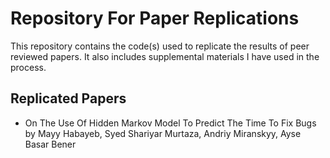 # Repository For Paper Replications

This repository contains the code(s) used to replicate the results of peer reviewed papers. It also includes supplemental materials I have used in the process. 

## Replicated Papers

* On The Use Of Hidden Markov Model To Predict The Time To Fix Bugs by Mayy Habayeb, Syed Shariyar Murtaza, Andriy Miranskyy, Ayse Basar Bener